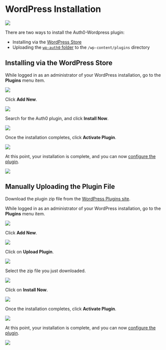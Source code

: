 # WordPress Installation

![](/media/articles/cms/wordpress/wordpress-plugin-banner.png)

There are two ways to install the Auth0-Wordpress plugin:

- Installing via the [WordPress Store](#installing-via-the-wordpress-store)
- Uploading the [`wp-auth0` folder](#manually-uploading-the-plugin-file) to the `/wp-content/plugins` directory

## Installing via the WordPress Store

While logged in as an administrator of your WordPress installation, go to the **Plugins** menu item.

![](/media/articles/cms/wordpress/plugins.png)

Click **Add New**.

![](/media/articles/cms/wordpress/add-new.png)

Search for the Auth0 plugin, and click **Install Now**.

![](/media/articles/cms/wordpress/search-and-install.png)

Once the installation completes, click **Activate Plugin**.

![](/media/articles/cms/wordpress/activate.png)

At this point, your installation is complete, and you can now [configure the plugin](/cms/wordpress/configuration).

![](/media/articles/cms/wordpress/installed.png)

## Manually Uploading the Plugin File

Download the plugin zip file from the [WordPress Plugins site](https://wordpress.org/plugins/auth0/).

While logged in as an administrator of your WordPress installation, go to the **Plugins** menu item.

![](/media/articles/cms/wordpress/plugins.png)

Click **Add New**.

![](/media/articles/cms/wordpress/add-new.png)

Click on **Upload Plugin**.

![](/media/articles/cms/wordpress/upload-and-install.png)

Select the zip file you just downloaded.

![](/media/articles/cms/wordpress/select-upload.png)

Click on **Install Now**.

![](/media/articles/cms/wordpress/install-now.png)

Once the installation completes, click **Activate Plugin**.

![](/media/articles/cms/wordpress/activate-upload.png)

At this point, your installation is complete, and you can now [configure the plugin](/cms/wordpress/configuration).

![](/media/articles/cms/wordpress/installed.png)
